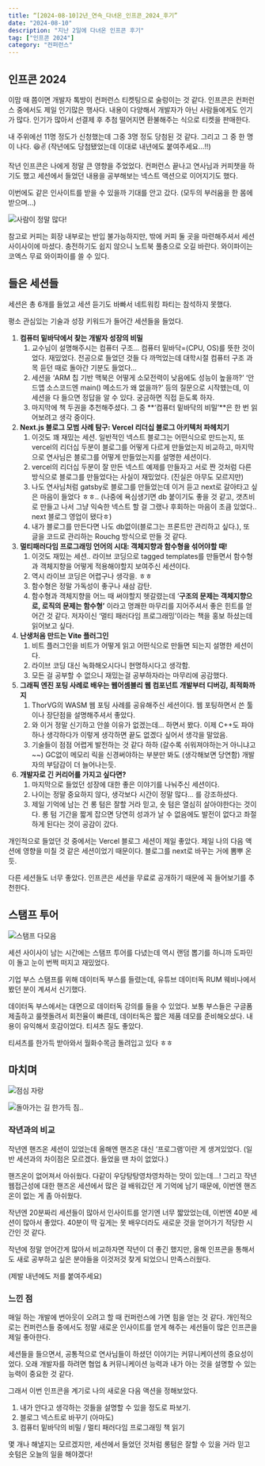 ```yaml
---
title: “[2024-08-10]2년_연속_다녀온_인프콘_2024_후기”
date: "2024-08-10"
description: "지난 2일에 다녀온 인프콘 후기"
tag: ["인프콘 2024"]
category: "컨퍼런스"
---
```


## 인프콘 2024

이맘 때 쯤이면 개발자 톡방이 컨퍼런스 티켓팅으로 술렁이는 것 같다. 인프콘은 컨퍼런스 중에서도 제일 인기많은 행사다. 내용이 다양해서 개발자가 아닌 사람들에게도 인기가 많다. 인기가 많아서 선결제 후 추첨 떨어지면 환불해주는 식으로 티켓을 판매한다.

내 주위에선 11명 정도가 신청했는데 그중 3명 정도 당첨된 것 같다. 그리고 그 중 한 명이 나다. 😆✌️ (작년에도 당첨됐었는데 이대로 내년에도 붙여주세요…!!)

작년 인프콘은 나에게 정말 큰 영향을 주었었다. 컨퍼런스 끝나고 연사님과 커피챗을 하기도 했고 세션에서 들었던 내용을 공부해보는 넥스트 액션으로 이어지기도 했다.

이번에도 같은 인사이트를 받을 수 있을까 기대를 안고 갔다. (모두의 부러움을 한 몸에 받으며…)

![사람이 정말 많다!](./1.jpeg)

참고로 커피는 회장 내부로는 반입 불가능하지만, 밖에 커피 둘 곳을 마련해주셔서 세션 사이사이에 마셨다. 충전하기도 쉽지 않으니 노트북 풀충으로 오길 바란다. 와이파이는 코엑스 무료 와이파이를 쓸 수 있다.

## 들은 세션들

세션은 총 6개를 들었고 세션 듣기도 바빠서 네트워킹 파티는 참석하지 못했다.

평소 관심있는 기술과 성장 키워드가 들어간 세션들을 들었다.

1. **컴퓨터 밑바닥에서 찾는 개발자 성장의 비밀**
   1. 교수님이 설명해주시는 컴퓨터 구조… 컴퓨터 밑바닥=(CPU, OS)를 뜻한 것이었다. 재밌었다. 전공으로 들었던 것들 다 까먹었는데 대학시절 컴퓨터 구조 과목 듣던 때로 돌아간 기분도 들었다…
   2. 세션을 ‘ARM 칩 기반 맥북은 어떻게 소모전력이 낮음에도 성능이 높을까?’ ‘안드앱 소스코드엔 main() 메소드가 왜 없을까?’ 등의 질문으로 시작헸는데, 이 세션을 다 들으면 정답을 알 수 있다. 궁금하면 직접 듣도록 하자.
   3. 마지막에 책 두권을 추천해주셨다. 그 중 **‘컴퓨터 밑바닥의 비밀’**은 한 번 읽어보려고 생각 중이다.
2. **Next.js 블로그 모범 사례 탐구: Vercel 리더십 블로그 아키텍처 파헤치기**
   1. 이것도 꽤 재밌는 세션. 일반적인 넥스트 블로그는 어떤식으로 만드는지, 또 vercel의 리더십 두분이 블로그를 어떻게 다르게 만들었는지 비교하고, 마지막으로 연사님은 블로그를 어떻게 만들었는지를 설명한 세션이다.
   2. vercel의 리더십 두분이 잘 만든 넥스트 예제를 만들자고 서로 짠 것처럼 다른 방식으로 블로그를 만들었다는 사실이 재밌었다. (진실은 아무도 모르지만)
   3. 나도 연사님처럼 gatsby로 블로그를 만들었는데 이거 듣고 next로 갈아타고 싶은 마음이 들었다 ㅎㅎ.. (나중에 욕심생기면 db 붙이기도 좋을 것 같고, 갯츠비로 만들고 나서 그냥 익숙한 넥스트 할 걸 그랬나 후회하는 마음이 초큼 있었다.. next 블로그 영업이 됐다ㅎ)
   4. 내가 블로그를 만든다면 나도 db없이(블로그는 프론트만 관리하고 싶다.), 또 글을 코드로 관리하는 Rouchg 방식으로 만들 것 같다.
3. **멀티패러다임 프로그래밍 언어의 시대: 객체지향과 함수형을 섞어야할 때!**
   1. 이것도 재밌는 세션.. 라이브 코딩으로 tagged templates를 만들면서 함수형과 객체지향을 어떻게 적용해야할지 보여주신 세션이다.
   2. 역시 라이브 코딩은 어렵구나 생각을. ㅎㅎ
   3. 함수형은 정말 가독성이 좋구나 새삼 감탄.
   4. 함수형과 객체지향을 어느 때 써야할지 헷갈렸는데 ‘**구조의 문제는 객체지향으로, 로직의 문제는 함수형’** 이라고 명쾌한 마무리를 지어주셔서 좋은 힌트를 얻어간 것 같다. 저자이신 ‘멀티 패러다임 프로그래밍’이라는 책을 홍보 하셨는데 읽어보고 싶다.
4. **난생처음 만드는 Vite 플러그인**
   1. 비트 플러그인을 비트가 어떻게 읽고 어떤식으로 만들면 되는지 설명한 세션이다.
   2. 라이브 코딩 대신 녹화해오시다니 현명하시다고 생각함.
   3. 모든 걸 공부할 수 없으니 재밌는걸 공부하자라는 마무리에 공감했다.
5. **그래픽 엔진 포팅 사례로 배우는 웹어셈블리 웹 컴포넌트 개발부터 디버깅, 최적화까지**
   1. ThorVG의 WASM 웹 포팅 사례를 공유해주신 세션이다. 웹 포팅하면서 쓴 툴이나 장단점을 설명해주셔서 좋았다.
   2. 와 이거 정말 신기하고 안쓸 이유가 없겠는데… 하면서 봤다. 이제 C++도 파야하나 생각하다가 이렇게 생각하면 끝도 없겠다 싶어서 생각을 말았음.
   3. 기술들이 점점 어렵게 발전하는 것 같다 하하 (갈수록 쉬워져야하는거 아니냐고~~) GC없이 메모리 릭을 신경써야하는 부분만 봐도 (생각해보면 당연함) 개발자의 부담감이 더 늘어나는듯.
6. **개발자로 긴 커리어를 가지고 싶다면?**
   1. 마지막으로 들었던 성장에 대한 좋은 이야기를 나눠주신 세션이다.
   2. 나이는 정말 중요하지 않다, 생각보다 시간이 정말 많다… 를 강조하셨다.
   3. 제일 기억에 남는 건 롱 텀은 잘할 거라 믿고, 숏 텀은 열심히 살아야한다는 것이다. 롱 텀 기간을 짧게 잡으면 당연히 성과가 날 수 없음에도 발전이 없다고 좌절하게 된다는 것이 공감이 갔다.

개인적으로 들었던 것 중에서는 Vercel 블로그 세션이 제일 좋았다. 제일 나의 다음 액션에 영향을 미칠 것 같은 세션이었기 때문이다. 블로그를 next로 바꾸는 거에 뽐뿌 온 듯.

다른 세션들도 너무 좋았다. 인프콘은 세션을 무료로 공개하기 때문에 꼭 들어보기를 추천한다.

## 스탬프 투어

![스탬프 다모음](./2.png)

세션 사이사이 남는 시간에는 스탬프 투어를 다녔는데 역시 랜덤 뽑기를 하니까 도파민이 돌고 눈이 번쩍 떠지고 재밌었다.

기업 부스 스탬프를 위해 데이터독 부스를 들렸는데, 유튜브 데이터독 RUM 웨비나에서 봤던 분이 계셔서 신기했다.

데이터독 부스에서는 대면으로 데이터독 강의를 들을 수 있었다. 보통 부스들은 구글폼 제출하고 룰렛돌려서 회전율이 빠른데, 데이터독은 짧은 제품 데모를 준비해오셨다. 내용이 유익해서 호감이었다. 티셔츠 질도 좋았다.

티셔츠를 한가득 받아와서 월화수목금 돌려입고 있다 ㅎㅎ

## 마치며

![점심 자랑](./3.jpeg)

![돌아가는 길 한가득 짐..](./4.jpeg)

### 작년과의 비교

작년엔 핸즈온 세션이 있었는데 올해엔 핸즈온 대신 ‘프로그램’이란 게 생겨있었다. (일반 세션과의 차이점은 모르겠다. 들었을 땐 차이 없었다.)

핸즈온이 없어져서 아쉬웠다. 다같이 우당탕탕영차영차하는 맛이 있는데…! 그리고 작년 웹접근성에 대한 핸즈온 세션에서 많은 걸 배워갔던 게 기억에 남기 때문에, 이번엔 핸즈온이 없는 게 좀 아쉬웠다.

작년엔 20분짜리 세션들이 많아서 인사이트를 얻기엔 너무 짧았었는데, 이번엔 40분 세션이 많아서 좋았다. 40분이 딱 깊게는 못 배우더라도 새로운 것을 얻어가기 적당한 시간인 것 같다.

작년에 정말 얻어간게 많아서 비교하자면 작년이 더 좋긴 했지만, 올해 인프콘을 통해서도 새로 공부하고 싶은 분야들을 이것저것 찾게 되었으니 만족스러웠다.

(제발 내년에도 저를 붙여주세요)

### 느낀 점

매일 하는 개발에 번아웃이 오려고 할 때 컨퍼런스에 가면 힘을 얻는 것 같다. 개인적으로는 컨퍼런스들 중에서도 정말 새로운 인사이트를 얻게 해주는 세션들이 많은 인프콘을 제일 좋아한다.

세션들을 들으면서, 공통적으로 연사님들이 하셨던 이야기는 커뮤니케이션의 중요성이었다. 오래 개발자를 하려면 협업 & 커뮤니케이션 능력과 내가 아는 것을 설명할 수 있는 능력이 중요한 것 같다.

그래서 이번 인프콘을 계기로 나의 새로윤 다음 액션을 정해보았다.

1. 내가 안다고 생각하는 것들을 설명할 수 있을 정도로 파보기.
2. 블로그 넥스트로 바꾸기 (아마도)
3. 컴퓨터 밑바닥의 비밀 / 멀티 패러다임 프로그래밍 책 읽기

몇 개나 해낼지는 모르겠지만, 세션에서 들었던 것처럼 롱텀은 잘할 수 있을 거라 믿고 숏텀은 오늘의 일을 해야겠다!
